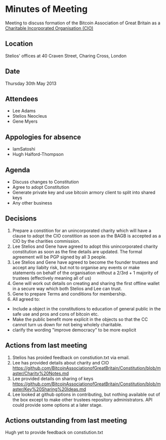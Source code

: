 Minutes of Meeting
==================
Meeting to discuss formation of the Bitcoin Association of Great Britain as a [Charitable Incorporated Organisation (CIO)](http://www.charity-commission.gov.uk/Start_up_a_charity/Do_I_need_to_register/CIOs/)

Location
--------
Stelios' offices at 40 Craven Street, Charing Cross, London

Date
----
Thursday 30th May 2013

Attendees
---------
* Lee Adams
* Stelios Neocleus
* Gene Myers

Appologies for absence
----------------------
* IamSatoshi
* Hugh Halford-Thompson

Agenda
------
* Discuss changes to Constitution
* Agree to adopt Constitution
* Generate private key and use bitcoin armory client to split into shared keys
* Any other business

Decisions
---------
1. Prepare a constition for an unincorporated charity which will have a clause to adopt the CIO constition as soon as the BAGB is accepted as a CIO by the charities commission.
2. Lee Stelios and Gene have agreed to adopt this unincorporated charity constitution as soon as the fine details are updated. The formal agreement will be PGP signed by all 3 people.
3. Lee Stelios and Gene have agreed to become the founder trustees and accept any liabity risk, but not to organise any events or make statements on behalf of the organisation without a 2/3rd + 1 majority of trustees (effectively meaning all of us)
4. Gene will work out details on creating and sharing the first offline wallet in a secure way which both Stelios and Lee can trust.
5. Gene to prepare Terms and conditions for membership.
6. All agreed to:
* Include a object in the constitutions to education of general public in the safe use and pros and cons of bitcoin etc.
* Make the public benefit more explicit in the objects so that the CC cannot turn us down for not being wholely charitable.
* clarify the wording "improve democracy" to be more explicit


Actions from last meeting
-------
1. Stelios has proided feedback on constiution.txt via email.
2. Lee has provided details about charity and CIO https://github.com/BitcoinAssociationofGreatBritain/Constitution/blob/master/Charity%20Notes.md
3. Lee provided details on sharing of keys https://github.com/BitcoinAssociationofGreatBritain/Constitution/blob/master/Key%20Sharing%20Ideas.md
4. Lee looked at github options in contributing, but nothing available out of the box except to make other trustees repository administrators. API could provide some options at a later stage.

Actions outstanding from last meeting
-------
Hugh yet to provide feedback on constiution.txt
